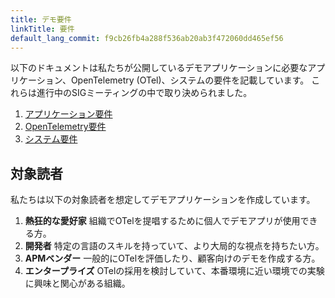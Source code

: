 ```yaml
---
title: デモ要件
linkTitle: 要件
default_lang_commit: f9cb26fb4a288f536ab20ab3f472060dd465ef56
---
```


以下のドキュメントは私たちが公開しているデモアプリケーションに必要なアプリケーション、OpenTelemetry (OTel)、システムの要件を記載しています。
これらは進行中のSIGミーティングの中で取り決められました。

1. [アプリケーション要件](application/)
2. [OpenTelemetry要件](opentelemetry/)
3. [システム要件](system/)

## 対象読者

私たちは以下の対象読者を想定してデモアプリケーションを作成しています。

1. **熱狂的な愛好家** 組織でOTelを提唱するために個人でデモアプリが使用できる方。
2. **開発者** 特定の言語のスキルを持っていて、より大局的な視点を持ちたい方。
3. **APMベンダー** 一般的にOTelを評価したり、顧客向けのデモを作成する方。
4. **エンタープライズ** OTelの採用を検討していて、本番環境に近い環境での実験に興味と関心がある組織。
